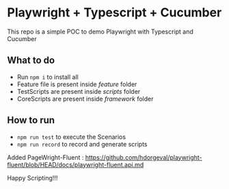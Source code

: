 # Playwright + Typescript + Cucumber

This repo is a simple POC to demo Playwright with Typescript and Cucumber

## What to do
- Run `npm i` to install all
- Feature file is present inside *feature* folder
- TestScripts are present inside *scripts* folder
- CoreScripts are present inside *framework* folder

## How to run
- `npm run test` to execute the Scenarios
- `npm run record` to record and generate scripts

Added PageWright-Fluent : https://github.com/hdorgeval/playwright-fluent/blob/HEAD/docs/playwright-fluent.api.md

Happy Scripting!!!